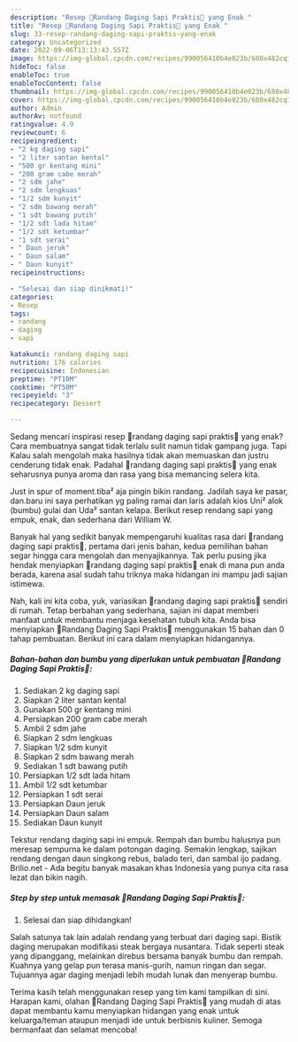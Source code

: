 ```yaml
---
description: "Resep 🥩Randang Daging Sapi Praktis🥩 yang Enak "
title: "Resep 🥩Randang Daging Sapi Praktis🥩 yang Enak "
slug: 33-resep-randang-daging-sapi-praktis-yang-enak
category: Uncategorized
date: 2022-09-06T13:13:43.557Z
image: https://img-global.cpcdn.com/recipes/990056410b4e023b/680x482cq70/randang-daging-sapi-praktis-foto-resep-utama.jpg
hideToc: false
enableToc: true
enableTocContent: false
thumbnail: https://img-global.cpcdn.com/recipes/990056410b4e023b/680x482cq70/randang-daging-sapi-praktis-foto-resep-utama.jpg
cover: https://img-global.cpcdn.com/recipes/990056410b4e023b/680x482cq70/randang-daging-sapi-praktis-foto-resep-utama.jpg
author: Admin
authorAv: notfound
ratingvalue: 4.9
reviewcount: 6
recipeingredient:
- "2 kg daging sapi"
- "2 liter santan kental"
- "500 gr kentang mini"
- "200 gram cabe merah"
- "2 sdm jahe"
- "2 sdm lengkuas"
- "1/2 sdm kunyit"
- "2 sdm bawang merah"
- "1 sdt bawang putih"
- "1/2 sdt lada hitam"
- "1/2 sdt ketumbar"
- "1 sdt serai"
- " Daun jeruk"
- " Daun salam"
- " Daun kunyit"
recipeinstructions:

- "Selesai dan siap dinikmati!"
categories:
- Resep
tags:
- randang
- daging
- sapi

katakunci: randang daging sapi 
nutrition: 176 calories
recipecuisine: Indonesian
preptime: "PT10M"
cooktime: "PT50M"
recipeyield: "3"
recipecategory: Dessert

---
```



Sedang mencari inspirasi resep 🥩randang daging sapi praktis🥩 yang enak? Cara membuatnya sangat tidak terlalu sulit namun tidak gampang juga. Tapi Kalau salah mengolah maka hasilnya tidak akan memuaskan dan justru cenderung tidak enak. Padahal 🥩randang daging sapi praktis🥩 yang enak seharusnya punya aroma dan rasa yang bisa memancing selera kita.


Just in spur of moment.tiba² aja pingin bikin randang. Jadilah saya ke pasar, dan.baru ini saya perhatikan yg paling ramai dan laris adalah kios Uni² alok (bumbu) gulai dan Uda² santan kelapa. Berikut resep rendang sapi yang empuk, enak, dan sederhana dari William W.

Banyak hal yang sedikit banyak mempengaruhi kualitas rasa dari 🥩randang daging sapi praktis🥩, pertama dari jenis bahan, kedua pemilihan bahan segar hingga cara mengolah dan menyajikannya. Tak perlu pusing jika hendak menyiapkan 🥩randang daging sapi praktis🥩 enak di mana pun anda berada, karena asal sudah tahu triknya maka hidangan ini mampu jadi sajian istimewa.


Nah, kali ini kita coba, yuk, variasikan 🥩randang daging sapi praktis🥩 sendiri di rumah. Tetap berbahan yang sederhana, sajian ini dapat memberi manfaat untuk membantu menjaga kesehatan tubuh kita. Anda bisa menyiapkan 🥩Randang Daging Sapi Praktis🥩 menggunakan 15 bahan dan 0 tahap pembuatan. Berikut ini cara dalam menyiapkan hidangannya.

<!--inarticleads1-->

##### Bahan-bahan dan bumbu yang diperlukan untuk pembuatan 🥩Randang Daging Sapi Praktis🥩:

1. Sediakan 2 kg daging sapi
1. Siapkan 2 liter santan kental
1. Gunakan 500 gr kentang mini
1. Persiapkan 200 gram cabe merah
1. Ambil 2 sdm jahe
1. Siapkan 2 sdm lengkuas
1. Siapkan 1/2 sdm kunyit
1. Siapkan 2 sdm bawang merah
1. Sediakan 1 sdt bawang putih
1. Persiapkan 1/2 sdt lada hitam
1. Ambil 1/2 sdt ketumbar
1. Persiapkan 1 sdt serai
1. Persiapkan  Daun jeruk
1. Persiapkan  Daun salam
1. Sediakan  Daun kunyit


Tekstur rendang daging sapi ini empuk. Rempah dan bumbu halusnya pun meresap sempurna ke dalam potongan daging. Semakin lengkap, sajikan rendang dengan daun singkong rebus, balado teri, dan sambal ijo padang. Brilio.net - Ada begitu banyak masakan khas Indonesia yang punya cita rasa lezat dan bikin nagih. 

<!--inarticleads2-->

##### Step by step untuk memasak 🥩Randang Daging Sapi Praktis🥩:


1. Selesai dan siap dihidangkan!

Salah satunya tak lain adalah rendang yang terbuat dari daging sapi. Bistik daging merupakan modifikasi steak bergaya nusantara. Tidak seperti steak yang dipanggang, melainkan direbus bersama banyak bumbu dan rempah. Kuahnya yang gelap pun terasa manis-gurih, namun ringan dan segar. Tujuannya agar daging menjadi lebih mudah lunak dan menyerap bumbu. 

Terima kasih telah menggunakan resep yang tim kami tampilkan di sini. Harapan kami, olahan 🥩Randang Daging Sapi Praktis🥩 yang mudah di atas dapat membantu kamu menyiapkan hidangan yang enak untuk keluarga/teman ataupun menjadi ide untuk berbisnis kuliner. Semoga bermanfaat dan selamat mencoba!
